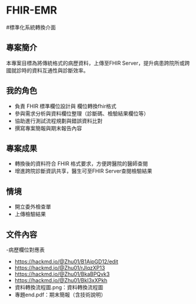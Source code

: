 # FHIR-EMR
#標準化系統轉換介面


## 專案簡介
本專案目標為將傳統格式的病歷資料，上傳至FHIR Server，提升病患跨院所或跨國就診時的資料互通性與診斷效率。

## 我的角色
- 負責 FHIR 標準欄位設計與 欄位轉換fhir格式
- 參與需求分析與資料欄位整理（診斷碼、檢驗結果欄位等）
- 協助進行測試流程規劃與錯誤資料比對
- 撰寫專案簡報與期末報告內容

## 專案成果
- 轉換後的資料符合 FHIR 格式要求，方便跨醫院的醫師查閱
- 增進跨院診斷資訊共享，醫生可至FHIR  Server查閱檢驗結果
## 情境
- 開立委外檢查單
- 上傳檢驗結果


## 文件內容
-病歷欄位對應表
- https://hackmd.io/@Zhu01/B1AipGD12/edit
- https://hackmd.io/@Zhu01/rJlqzXP13
- https://hackmd.io/@Zhu01/BkaBPQvk3
- https://hackmd.io/@Zhu01/BkI3xXPkh
- 資料轉換流程圖.png：資料轉換流程圖
- 專題end.pdf：期末簡報（含技術說明）
